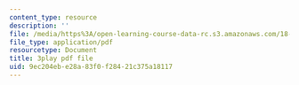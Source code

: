 ```yaml
---
content_type: resource
description: ''
file: /media/https%3A/open-learning-course-data-rc.s3.amazonaws.com/18-065-matrix-methods-in-data-analysis-signal-processing-and-machine-learning-spring-2018/9ec204ebe28a83f0f28421c375a18117_cxTmmasBiC8.pdf
file_type: application/pdf
resourcetype: Document
title: 3play pdf file
uid: 9ec204eb-e28a-83f0-f284-21c375a18117
---
```

